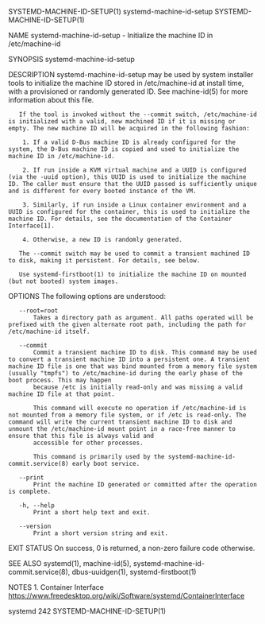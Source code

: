SYSTEMD-MACHINE-ID-SETUP(1)                                                                                                                     systemd-machine-id-setup                                                                                                                    SYSTEMD-MACHINE-ID-SETUP(1)

NAME
       systemd-machine-id-setup - Initialize the machine ID in /etc/machine-id

SYNOPSIS
       systemd-machine-id-setup

DESCRIPTION
       systemd-machine-id-setup may be used by system installer tools to initialize the machine ID stored in /etc/machine-id at install time, with a provisioned or randomly generated ID. See machine-id(5) for more information about this file.

       If the tool is invoked without the --commit switch, /etc/machine-id is initialized with a valid, new machined ID if it is missing or empty. The new machine ID will be acquired in the following fashion:

        1. If a valid D-Bus machine ID is already configured for the system, the D-Bus machine ID is copied and used to initialize the machine ID in /etc/machine-id.

        2. If run inside a KVM virtual machine and a UUID is configured (via the -uuid option), this UUID is used to initialize the machine ID. The caller must ensure that the UUID passed is sufficiently unique and is different for every booted instance of the VM.

        3. Similarly, if run inside a Linux container environment and a UUID is configured for the container, this is used to initialize the machine ID. For details, see the documentation of the Container Interface[1].

        4. Otherwise, a new ID is randomly generated.

       The --commit switch may be used to commit a transient machined ID to disk, making it persistent. For details, see below.

       Use systemd-firstboot(1) to initialize the machine ID on mounted (but not booted) system images.

OPTIONS
       The following options are understood:

       --root=root
           Takes a directory path as argument. All paths operated will be prefixed with the given alternate root path, including the path for /etc/machine-id itself.

       --commit
           Commit a transient machine ID to disk. This command may be used to convert a transient machine ID into a persistent one. A transient machine ID file is one that was bind mounted from a memory file system (usually "tmpfs") to /etc/machine-id during the early phase of the boot process. This may happen
           because /etc is initially read-only and was missing a valid machine ID file at that point.

           This command will execute no operation if /etc/machine-id is not mounted from a memory file system, or if /etc is read-only. The command will write the current transient machine ID to disk and unmount the /etc/machine-id mount point in a race-free manner to ensure that this file is always valid and
           accessible for other processes.

           This command is primarily used by the systemd-machine-id-commit.service(8) early boot service.

       --print
           Print the machine ID generated or committed after the operation is complete.

       -h, --help
           Print a short help text and exit.

       --version
           Print a short version string and exit.

EXIT STATUS
       On success, 0 is returned, a non-zero failure code otherwise.

SEE ALSO
       systemd(1), machine-id(5), systemd-machine-id-commit.service(8), dbus-uuidgen(1), systemd-firstboot(1)

NOTES
        1. Container Interface
           https://www.freedesktop.org/wiki/Software/systemd/ContainerInterface

systemd 242                                                                                                                                                                                                                                                                                 SYSTEMD-MACHINE-ID-SETUP(1)
